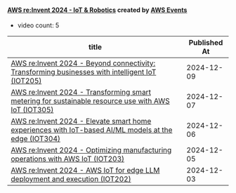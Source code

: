 

#### [AWS re:Invent 2024 - IoT & Robotics](https://www.youtube.com/playlist?list=PL2yQDdvlhXf9v8c_vYMdMukFsctIVanTG) created by [AWS Events](https://www.youtube.com/channel/UCdoadna9HFHsxXWhafhNvKw)

* video count: 5 

| title                                                                                                                                               | Published At |
| --------------------------------------------------------------------------------------------------------------------------------------------------- | ------------ |
| [AWS re:Invent 2024 - Beyond connectivity: Transforming businesses with intelligent IoT (IOT205)](https://www.youtube.com/watch?v=fsanSq4og3U)      | 2024-12-09   |
| [AWS re:Invent 2024 - Transforming smart metering for sustainable resource use with AWS IoT (IOT305)](https://www.youtube.com/watch?v=Tc83jmAIV70)  | 2024-12-07   |
| [AWS re:Invent 2024 - Elevate smart home experiences with IoT-based AI/ML models at the edge (IOT304)](https://www.youtube.com/watch?v=n0qpHSdbu6M) | 2024-12-06   |
| [AWS re:Invent 2024 - Optimizing manufacturing operations with AWS IoT (IOT203)](https://www.youtube.com/watch?v=GJ_he_RFamM)                       | 2024-12-05   |
| [AWS re:Invent 2024 - AWS IoT for edge LLM deployment and execution (IOT202)](https://www.youtube.com/watch?v=uGYQpgx8bjY)                          | 2024-12-03   |